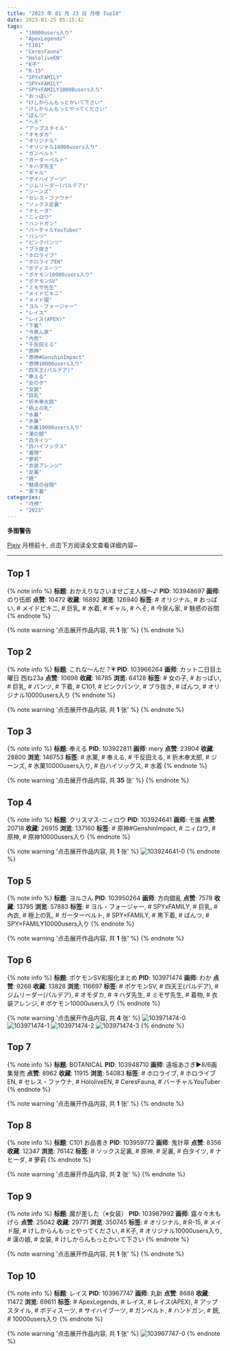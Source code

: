 ```yaml
---
title: "2023 年 01 月 23 日 月榜 Top10"
date: 2023-01-25 05:15:42
tags:
    - "10000users入り"
    - "ApexLegends"
    - "C101"
    - "CeresFauna"
    - "HololiveEN"
    - "K子"
    - "R-15"
    - "SPYxFAMILY"
    - "SPY×FAMILY"
    - "SPY×FAMILY10000users入り"
    - "おっぱい"
    - "けしからんもっとかいて下さい"
    - "けしからんもっとやってください"
    - "ぱんつ"
    - "へそ"
    - "アップスタイル"
    - "オモダカ"
    - "オリジナル"
    - "オリジナル10000users入り"
    - "ガンベルト"
    - "ガーターベルト"
    - "キハダ先生"
    - "ギャル"
    - "サイハイブーツ"
    - "ジムリーダー(パルデア)"
    - "ジーンズ"
    - "セレス・ファウナ"
    - "ソックス足裏"
    - "ナヒーダ"
    - "ニィロウ"
    - "ハンドガン"
    - "バーチャルYouTuber"
    - "パンツ"
    - "ピンクパンツ"
    - "ブラ抜き"
    - "ホロライブ"
    - "ホロライブEN"
    - "ボディスーツ"
    - "ポケモン10000users入り"
    - "ポケモンSV"
    - "ミモザ先生"
    - "メイドビキニ"
    - "メイド服"
    - "ヨル・フォージャー"
    - "レイス"
    - "レイス(APEX)"
    - "下着"
    - "今泉ん家"
    - "內衣"
    - "千反田える"
    - "原神"
    - "原神#GenshinImpact"
    - "原神10000users入り"
    - "四天王(パルデア)"
    - "奉える"
    - "女の子"
    - "女装"
    - "巨乳"
    - "折木奉太郎"
    - "極上の乳"
    - "水着"
    - "氷菓"
    - "氷菓10000users入り"
    - "漢の娘"
    - "白タイツ"
    - "白ハイソックス"
    - "着物"
    - "萝莉"
    - "衣装アレンジ"
    - "足裏"
    - "銃"
    - "魅惑の谷間"
    - "黒下着"
categories:
    - "月榜"
    - "2023"
---
```


<i class="fa fa-triangle-exclamation"></i>**多图警告**<i class="fa fa-triangle-exclamation"></i>

[Pixiv](https://www.pixiv.net/) 月榜前十, 点击下方阅读全文查看详细内容~

<!-- more -->

---

## Top 1

{% note info %}
**标题**: おかえりなさいませご主人様〜♪
**PID**: 103948697 **画师**: のり伍郎
**点赞**: 10472 **收藏**: 16892 **浏览**: 126940
**标签**: # オリジナル, # おっぱい, # メイドビキニ, # 巨乳, # 水着, # ギャル, # へそ, # 今泉ん家, # 魅惑の谷間
{% endnote %}

{% note warning '点击展开作品内容, 共 **1** 张' %}
{% endnote %}

## Top 2

{% note info %}
**标题**: これな～んだ？💗
**PID**: 103966264 **画师**: カット二日目土曜日 西ね23a
**点赞**: 10698 **收藏**: 16785 **浏览**: 64128
**标签**: # 女の子, # おっぱい, # 巨乳, # パンツ, # 下着, # C101, # ピンクパンツ, # ブラ抜き, # ぱんつ, # オリジナル10000users入り
{% endnote %}

{% note warning '点击展开作品内容, 共 **1** 张' %}
{% endnote %}

## Top 3

{% note info %}
**标题**: 奉える
**PID**: 103922811 **画师**: mery
**点赞**: 23904 **收藏**: 28800 **浏览**: 146753
**标签**: # 氷菓, # 奉える, # 千反田える, # 折木奉太郎, # ジーンズ, # 氷菓10000users入り, # 白ハイソックス, # 水着
{% endnote %}

{% note warning '点击展开作品内容, 共 **35** 张' %}
{% endnote %}

## Top 4

{% note info %}
**标题**: クリスマス-ニィロウ
**PID**: 103924641 **画师**: モ誰
**点赞**: 20718 **收藏**: 26915 **浏览**: 137160
**标签**: # 原神#GenshinImpact, # ニィロウ, # 原神, # 原神10000users入り
{% endnote %}

{% note warning '点击展开作品内容, 共 **1** 张' %}
![103924641-0](https://i.pixiv.re/img-original/img/2022/12/26/02/00/01/103924641_p0.jpg)
{% endnote %}

## Top 5

{% note info %}
**标题**: ヨルさん
**PID**: 103950264 **画师**: 方向錯亂
**点赞**: 7578 **收藏**: 13795 **浏览**: 57883
**标签**: # ヨル・フォージャー, # SPYxFAMILY, # 巨乳, # 內衣, # 極上の乳, # ガーターベルト, # SPY×FAMILY, # 黒下着, # ぱんつ, # SPY×FAMILY10000users入り
{% endnote %}

{% note warning '点击展开作品内容, 共 **1** 张' %}
{% endnote %}

## Top 6

{% note info %}
**标题**: ポケモンSV和服化まとめ
**PID**: 103971474 **画师**: わか
**点赞**: 9268 **收藏**: 13828 **浏览**: 116697
**标签**: # ポケモンSV, # 四天王(パルデア), # ジムリーダー(パルデア), # オモダカ, # キハダ先生, # ミモザ先生, # 着物, # 衣装アレンジ, # ポケモン10000users入り
{% endnote %}

{% note warning '点击展开作品内容, 共 **4** 张' %}
![103971474-0](https://i.pixiv.re/img-original/img/2022/12/27/22/05/57/103971474_p0.jpg)
![103971474-1](https://i.pixiv.re/img-original/img/2022/12/27/22/05/57/103971474_p1.jpg)
![103971474-2](https://i.pixiv.re/img-original/img/2022/12/27/22/05/57/103971474_p2.jpg)
![103971474-3](https://i.pixiv.re/img-original/img/2022/12/27/22/05/57/103971474_p3.jpg)
{% endnote %}

## Top 7

{% note info %}
**标题**: BOTANICAL
**PID**: 103948710 **画师**: 遠坂あさぎ▶8/6画集発売
**点赞**: 8962 **收藏**: 11915 **浏览**: 54083
**标签**: # ホロライブ, # ホロライブEN, # セレス・ファウナ, # HololiveEN, # CeresFauna, # バーチャルYouTuber
{% endnote %}

{% note warning '点击展开作品内容, 共 **1** 张' %}
{% endnote %}

## Top 8

{% note info %}
**标题**: C101 お品書き
**PID**: 103959772 **画师**: 鬼针草
**点赞**: 8356 **收藏**: 12347 **浏览**: 76142
**标签**: # ソックス足裏, # 原神, # 足裏, # 白タイツ, # ナヒーダ, # 萝莉
{% endnote %}

{% note warning '点击展开作品内容, 共 **2** 张' %}
{% endnote %}

## Top 9

{% note info %}
**标题**: 魔が差した（※女装）
**PID**: 103987992 **画师**: 露々々木もげら
**点赞**: 25042 **收藏**: 29771 **浏览**: 350745
**标签**: # オリジナル, # R-15, # メイド服, # けしからんもっとやってください, # K子, # オリジナル10000users入り, # 漢の娘, # 女装, # けしからんもっとかいて下さい
{% endnote %}

{% note warning '点击展开作品内容, 共 **1** 张' %}
{% endnote %}

## Top 10

{% note info %}
**标题**: レイス
**PID**: 103967747 **画师**: 丸新
**点赞**: 8688 **收藏**: 11472 **浏览**: 69611
**标签**: # ApexLegends, # レイス, # レイス(APEX), # アップスタイル, # ボディスーツ, # サイハイブーツ, # ガンベルト, # ハンドガン, # 銃, # 10000users入り
{% endnote %}

{% note warning '点击展开作品内容, 共 **1** 张' %}
![103967747-0](https://i.pixiv.re/img-original/img/2022/12/27/19/58/09/103967747_p0.jpg)
{% endnote %}

